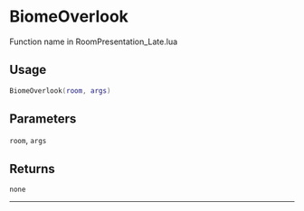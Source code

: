 # BiomeOverlook
Function name in RoomPresentation_Late.lua
## Usage
```lua
BiomeOverlook(room, args)
```
## Parameters
`room`, `args`
## Returns
`none`

---